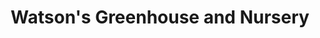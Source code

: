 ---
title: "Watson's Greenhouse and Nursery"
url: /puyallup/watsons-greenhouse-and-nursery/
shop: Garten-Center
---